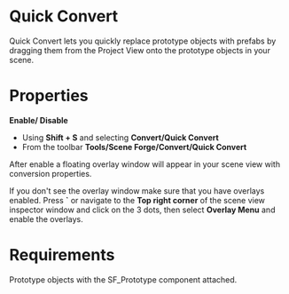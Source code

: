 ﻿
# Quick Convert

Quick Convert lets you quickly replace prototype objects with prefabs by dragging them from the Project View onto the prototype objects in your scene.

# Properties

**Enable/ Disable**

- Using **Shift + S** and selecting **Convert/Quick Convert**
- From the toolbar **Tools/Scene Forge/Convert/Quick Convert**

After enable a floating overlay window will appear in your scene view with conversion properties. 

If you don't see the overlay window make sure that you have overlays enabled. Press **`** or navigate to the **Top right corner** of the scene view inspector window and click on the 3 dots, then select **Overlay Menu**  and enable the overlays.



# Requirements

Prototype objects with the SF_Prototype component attached. 


